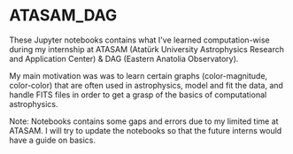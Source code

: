 # ATASAM_DAG

These Jupyter notebooks contains what I've learned computation-wise during my internship at ATASAM (Atatürk University Astrophysics Research and Application Center) & DAG (Eastern Anatolia Observatory).

My main motivation was was to learn certain graphs (color-magnitude, color-color) that are often used in astrophysics, model and fit the data, and handle FITS files in order to get a grasp of the basics of computational astrophysics.

Note: Notebooks contains some gaps and errors due to my limited time at ATASAM. I will try to update the notebooks so that the future interns would have a guide on basics.
